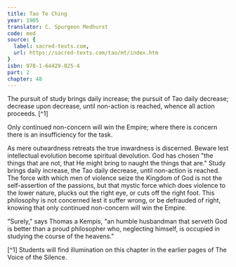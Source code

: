 ```yaml
---
title: Tao Te Ching
year: 1905
translator: C. Spurgeon Medhurst
code: med
source: {
  label: sacred-texts.com,
  url: https://sacred-texts.com/tao/mt/index.htm
}
isbn: 978-1-64429-025-4
part: 2
chapter: 48
---
```

The pursuit of study brings daily increase; the pursuit of Tao daily decrease; decrease upon decrease, until non-action is reached, whence all action proceeds. [^1]

Only continued non-concern will win the Empire; where there is concern there is an insufficiency for the task.

As mere outwardness retreats the true inwardness is discerned. Beware lest intellectual evolution become spiritual devolution. God has chosen "the things that are not, that He might bring to naught the things that are." Study brings daily increase, the Tao daily decrease, until non-action is reached. The force with which men of violence seize the Kingdom of God is not the self-assertion of the passions, but that mystic force which does violence to the lower nature, plucks out the right eye, or cuts off the right foot. This philosophy is not concerned lest it suffer wrong, or be defrauded of right, knowing that only continued non-concern will win the Empire.

"Surely," says Thomas a Kempis, "an humble husbandman that serveth God is better than a proud philosopher who, neglecting himself, is occupied in studying the course of the heavens."



[^1] Students will find illumination on this chapter in the earlier pages of The Voice of the Silence.